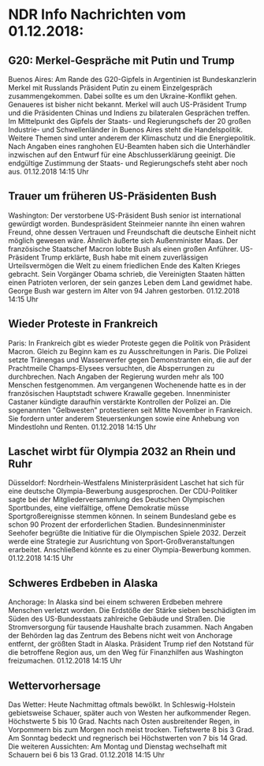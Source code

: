 # NDR Info Nachrichten vom 01.12.2018:


## G20: Merkel-Gespräche mit Putin und Trump
Buenos Aires: Am Rande des G20-Gipfels in Argentinien ist Bundeskanzlerin Merkel mit Russlands Präsident Putin zu einem Einzelgespräch zusammengekommen. Dabei sollte es um den Ukraine-Konflikt gehen. Genaueres ist bisher nicht bekannt. Merkel will auch US-Präsident Trump und die Präsidenten Chinas und Indiens zu bilateralen Gesprächen treffen. Im Mittelpunkt des Gipfels der Staats- und Regierungschefs der 20 großen Industrie- und Schwellenländer in Buenos Aires steht die Handelspolitik. Weitere Themen sind unter anderem der Klimaschutz und die Energiepolitik. Nach Angaben eines ranghohen EU-Beamten haben sich die Unterhändler inzwischen auf den Entwurf für eine Abschlusserklärung geeinigt. Die endgültige Zustimmung der Staats- und Regierungschefs steht aber noch aus. 01.12.2018 14:15 Uhr 

## Trauer um früheren US-Präsidenten Bush
Washington: Der verstorbene US-Präsident Bush senior ist international gewürdigt worden. Bundespräsident Steinmeier nannte ihn einen wahren Freund, ohne dessen Vertrauen und Freundschaft die deutsche Einheit nicht möglich gewesen wäre. Ähnlich äußerte sich Außenminister Maas. Der französische Staatschef Macron lobte Bush als einen großen Anführer. US-Präsident Trump erklärte, Bush habe mit einem zuverlässigen Urteilsvermögen die Welt zu einem friedlichen Ende des Kalten Krieges gebracht. Sein Vorgänger Obama schrieb, die Vereinigten Staaten hätten einen Patrioten verloren, der sein ganzes Leben dem Land gewidmet habe. George Bush war gestern im Alter von 94 Jahren gestorben. 01.12.2018 14:15 Uhr 

## Wieder Proteste in Frankreich
Paris: In Frankreich gibt es wieder Proteste gegen die Politik von Präsident Macron. Gleich zu Beginn kam es zu Ausschreitungen in Paris. Die Polizei setzte Tränengas und Wasserwerfer gegen Demonstranten ein, die auf der Prachtmeile Champs-Elysees versuchten, die Absperrungen zu durchbrechen. Nach Angaben der Regierung wurden mehr als 100 Menschen festgenommen. Am vergangenen Wochenende hatte es in der französischen Hauptstadt schwere Krawalle gegeben. Innenminister Castaner kündigte daraufhin verstärkte Kontrollen der Polizei an. Die sogenannten "Gelbwesten" protestieren seit Mitte November in Frankreich. Sie fordern unter anderem Steuersenkungen sowie eine Anhebung von Mindestlohn und Renten. 01.12.2018 14:15 Uhr 

## Laschet wirbt für Olympia 2032 an Rhein und Ruhr
Düsseldorf: Nordrhein-Westfalens Ministerpräsident Laschet hat sich für eine deutsche Olympia-Bewerbung ausgesprochen. Der CDU-Politiker sagte bei der Mitgliederversammlung des Deutschen Olympischen Sportbundes, eine vielfältige, offene Demokratie müsse Sportgroßereignisse stemmen können. In seinem Bundesland gebe es schon 90 Prozent der erforderlichen Stadien. Bundesinnenminister Seehofer begrüßte die Initiative für die Olympischen Spiele 2032. Derzeit werde eine Strategie zur Ausrichtung von Sport-Großveranstaltungen erarbeitet. Anschließend könnte es zu einer Olympia-Bewerbung kommen. 01.12.2018 14:15 Uhr 

## Schweres Erdbeben in Alaska
Anchorage: In Alaska sind bei einem schweren Erdbeben mehrere Menschen verletzt worden. Die Erdstöße der Stärke sieben beschädigten im Süden des US-Bundesstaats zahlreiche Gebäude und Straßen. Die Stromversorgung für tausende Haushalte brach zusammen. Nach Angaben der Behörden lag das Zentrum des Bebens nicht weit von Anchorage entfernt, der größten Stadt in Alaska. Präsident Trump rief den Notstand für die betroffene Region aus, um den Weg für Finanzhilfen aus Washington freizumachen. 01.12.2018 14:15 Uhr 

## Wettervorhersage
Das Wetter:
Heute Nachmittag oftmals bewölkt. In Schleswig-Holstein gebietsweise Schauer, später auch von Westen her aufkommender Regen. Höchstwerte 5 bis 10 Grad. Nachts nach Osten ausbreitender Regen, in Vorpommern bis zum Morgen noch meist trocken. Tiefstwerte 8 bis 3 Grad. Am Sonntag bedeckt und regnerisch bei Höchstwerten von 7 bis 14 Grad. Die weiteren Aussichten: Am Montag und Dienstag wechselhaft mit Schauern bei 6 bis 13 Grad. 01.12.2018 14:15 Uhr 
